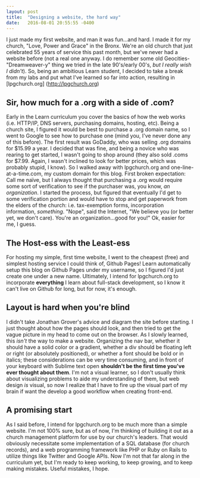 ```yaml
---
layout: post
title:  "Designing a website, the hard way"
date:   2016-08-01 20:55:55 -0400
---
```



I just made my first website, and man it was fun...and hard.  I made it for my church, "Love, Power and Grace" in the Bronx.  We're an old church that just celebrated 55 years of service this past month, but we've never had a website before (not a real one anyway. I do remember some old Geocities-"Dreamweaver-y" thing we tried in the late 90's/early 00's, *but I really wish I didn't*).  So, being an ambitious Learn student, I decided to take a break from my labs and put what I've learned so far into action, resulting in [lpgchurch.org] (http://lpgchurch.org)

## Sir, how much for a .org with a side of .com?

Early in the Learn curriculum you cover the basics of how the web works (i.e. HTTP/IP, DNS servers, purchasing domains, hosting, etc).  Being a church site, I figured it would be best to purchase a .org domain name, so I went to Google to see how to purchase one (mind you, I've never done any of this before).  The first result was GoDaddy, who was selling .org domains for $15.99 a year.  I decided that was fine, and being a novice who was rearing to get started, I wasn't going to shop around (they also sold .coms for $7.99.  Again, I wasn't inclined to look for better prices, which was probably stupid, I know).  So I walked away with lpgchurch.org and one-line-at-a-time.com, my custom domain for this blog.  First broken expectation: Call me naïve, but I always thought that purchasing a .org would require some sort of verification to see if the purchaser was, you know, *an organization*.  I started the process, but figured that eventually I'd get to some verification portion and would have to stop and get paperwork from the elders of the church: i.e. tax-exemption forms, incorporation information, *something*.  "Nope", said the Internet, "We believe you (or better yet, we don't care).  You're an organization...good for you!"  Ok, easier for me, I guess.

## The Host-ess with the Least-ess
For hosting my simple, first time website, I went to the cheapest (free) and simplest hosting service I could think of, Github Pages!  Learn automatically setup this blog on Github Pages under my username, so I figured I'd just create one under a new name.  Ultimately, I intend for lpgchurch.org to incorporate **everything** I learn about full-stack development, so I know it can't live on Github for long, but for now, it's enough.

## Layout is hard when you're blind
I didn't take Jonathan Grover's advice and diagram the site before starting.  I just thought about how the pages should look, and then tried to get the vague picture in my head to come out on the browser.  As I slowly learned, this *isn't* the way to make a website.  Organizing the nav bar, whether it should have a solid color or a gradient, whether a div should be floating left or right (or absolutely positioned), or whether a font should be bold or in italics; these considerations can be very time consuming, and in front of your keyboard with Sublime text open **shouldn't be the first time you've ever thought about them**.  I'm not a visual learner, so I don't usually think about visualizing problems to aide my understanding of them, but web design *is* visual, so now I realize that I have to fire up the visual part of my brain if want the develop a good workflow when creating front-end.

## A promising start
As I said before, I intend for lpgchurch.org to be much more than a simple website.  I'm not 100% sure, but as of now, I'm thinking of building it out as a church management platform for use by our church's leaders.  That would obviously necessitate some implementation of a SQL database (for church records), and a web programming framework like PHP or Ruby on Rails to utilize things like Twitter and Google APIs.  Now I'm not that far along in the curriculum yet, but I'm ready to keep working, to keep growing, and to keep making mistakes.  Useful mistakes, I hope.
